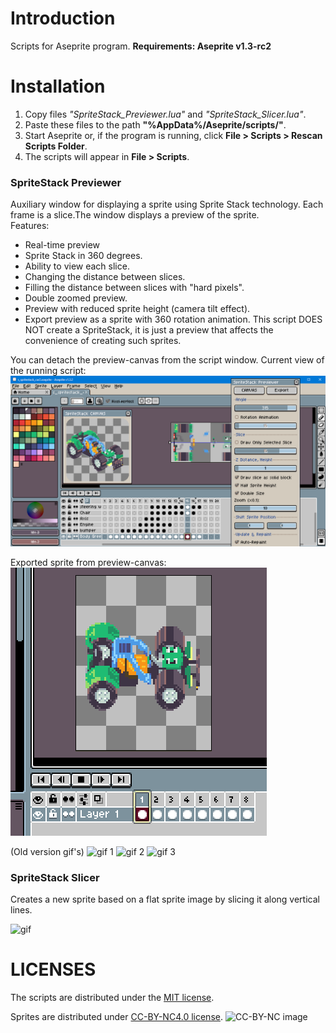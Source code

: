 # Introduction
Scripts for Aseprite program.
**Requirements: Aseprite v1.3-rc2**

# Installation
1. Copy files _"SpriteStack_Previewer.lua"_ and _"SpriteStack_Slicer.lua"_.
2. Paste these files to the path **"%AppData%/Aseprite/scripts/"**.
3. Start Aseprite or, if the program is running, click **File > Scripts > Rescan Scripts Folder**.
4. The scripts will appear in **File > Scripts**.

### SpriteStack Previewer
Auxiliary window for displaying a sprite using Sprite Stack technology. Each frame is a slice.The window displays a preview of the sprite.  
Features:
- Real-time preview
- Sprite Stack in 360 degrees.
- Ability to view each slice.
- Changing the distance between slices.
- Filling the distance between slices with "hard pixels".
- Double zoomed preview.
- Preview with reduced sprite height (camera tilt effect).
- Export preview as a sprite with 360 rotation animation.
This script DOES NOT create a SpriteStack, it is just a preview that affects the convenience of creating such sprites.

You can detach the preview-canvas from the script window.
Current view of the running script: 
![Preview-Image](./docs/version_2024-02-13.png)

Exported sprite from preview-canvas:
![gif-4](./docs/canvas_export.gif)

(Old version gif's)
![gif 1](./docs/rotate.gif) ![gif 2](./docs/slices.gif) ![gif 3](./docs/distance_height.gif)

### SpriteStack Slicer
Creates a new sprite based on a flat sprite image by slicing it along vertical lines.

![gif](./docs/flatslicer.gif)


# LICENSES
The scripts are distributed under the [MIT license](LICENSE.txt).

Sprites are distributed under [CC-BY-NC4.0 license](https://creativecommons.org/licenses/by-nc/4.0/). ![CC-BY-NC image](https://i.creativecommons.org/l/by-nc/4.0/88x31.png)


